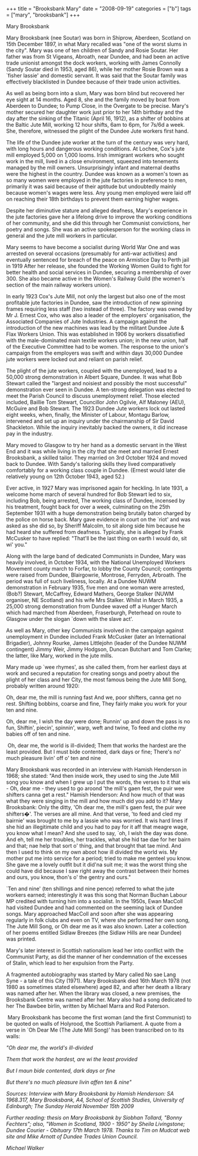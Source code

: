 +++
title = "Brooksbank Mary"
date = "2008-09-19"
categories = ["b"]
tags = ["mary", "brooksbank"]
+++

Mary Brooksbank

Mary Brooksbank (nee Soutar) was born in Shiprow, Aberdeen, Scotland on 15th December 1897, in what Mary recalled was "one of the worst slums in the city". Mary was one of ten children of Sandy and Rosie Soutar. Her father was from St Vigeans, Abroath, near Dundee, and had been an active trade unionist amongst the dock workers, working with James Connolly (Sandy Soutar died in 1953, aged 86), while her mother Rosie Brown was a \`fisher lassie' and domestic servant. It was said that the Soutar family was effectively blacklisted in Dundee because of their trade union activities.

As well as being born into a slum, Mary was born blind but recovered her eye sight at 14 months. Aged 8, she and the family moved by boat from Aberdeen to Dundee; to Pump Close, in the Overgate to be precise. Mary's mother secured her daughter work just prior to her 14th birthday and the day after the sinking of the Titanic (April 16, 1912), as a shifter of bobbins at the Baltic Jute Mill, working 12 hour shifts, 6am to 6pm, for 7s/6d a week. She, therefore, witnessed the plight of the Dundee Jute workers first hand.

The life of the Dundee jute worker at the turn of the century was very hard, with long hours and dangerous working conditions. At Lochee, Cox's jute mill employed 5,000 on 1,000 looms. Irish immigrant workers who sought work in the mill, lived in a close environment, squeezed into tenements managed by the mill owners. Unsurprisingly infant and maternal deaths were the highest in the country. Dundee was known as a women's town as so many women were employed in the jute factories in preference to men, primarily it was said because of their aptitude but undoubtedly mainly because women's wages were less. Any young men employed were laid off on reaching their 18th birthdays to prevent them earning higher wages.

Despite her diminutive stature and alleged deafness, Mary's experience in the jute factories gave her a lifelong drive to improve the working conditions of her community, and she did this through her Communist convictions, her poetry and songs. She was an active spokesperson for the working class in general and the jute mill workers in particular.

Mary seems to have become a socialist during World War One and was arrested on several occasions (presumably for anti-war activities) and eventually sentenced for breach of the peace on Armistice Day to Perth jail in 1919 After her release, she founded the Working Women Guild to fight for better health and social services in Dundee, securing a membership of over 300. She also became active in the Women's Railway Guild (the women's section of the main railway workers union).

In early 1923 Cox's Jute Mill, not only the largest but also one of the most profitable jute factories in Dundee, saw the introduction of new spinning frames requiring less staff (two instead of three). The factory was owned by Mr J. Ernest Cox, who was also a leader of the employers' organisation, the Associated Companies of Jute Industries. A campaign against the introduction of the new machines was lead by the militant Dundee Jute & Flax Workers Union. This was established in 1906 by workers dissatisfied with the male-dominated main textile workers union; in the new union, half of the Executive Committee had to be women. The response to the union's campaign from the employers was swift and within days 30,000 Dundee jute workers were locked out and reliant on parish relief.

The plight of the jute workers, coupled with the unemployed, lead to a 50,000 strong demonstration in Albert Square, Dundee. It was what Bob Stewart called the "largest and noisiest and possibly the most successful" demonstration ever seen in Dundee. A ten-strong delegation was elected to meet the Parish Council to discuss unemployment relief. Those elected included, Baillie Tom Stewart, Councillor John Ogilvie, Alf Maloney (AEU), McGuire and Bob Stewart. The 1923 Dundee Jute workers lock out lasted eight weeks, when, finally, the Minister of Labour, Montagu Barlow, intervened and set up an inquiry under the chairmanship of Sir David Shackleton. While the inquiry inevitably backed the owners, it did increase pay in the industry.

Mary moved to Glasgow to try her hand as a domestic servant in the West End and it was while living in the city that she meet and married Ernest Brooksbank, a skilled tailor. They married on 3rd October 1924 and moved back to Dundee. With Sandy's tailoring skills they lived comparatively comfortably for a working class couple in Dundee. (Ernest would later die relatively young on 12th October 1943, aged 52.)

Ever active, in 1927 Mary was imprisoned again for heckling. In late 1931, a welcome home march of several hundred for Bob Stewart led to six, including Bob, being arrested, The working class of Dundee, incensed by his treatment, fought back for over a week, culminating on the 25th September 1931 with a huge demonstration being brutally baton charged by the police on horse back. Mary gave evidence in court on the \`riot' and was asked as she did so, by Sheriff Malcolm, to sit along side him because he had heard she suffered from deafness. Typically, she is alleged by Frank McCusker to have replied: "That'll be the last thing on earth I would do, sit wi' you."

Along with the large band of dedicated Communists in Dundee, Mary was heavily involved, in October 1934, with the National Unemployed Workers Movement county march to Forfar, to lobby the County Council; contingents were raised from Dundee, Blairgowrie, Montrose, Ferryden, Arbroath. The period was full of such liveliness, locally. At a Dundee NUWM demonstration in February 1935, five men and one woman were arrested, (Bob?) Stewart, McCaffrey, Edward Mathers, George Stalker (NUWM organiser, NE Scotland) and his wife Mrs Stalker. Whilst in March 1935, a 25,000 strong demonstration from Dundee waved off a Hunger March which had marched from Aberdeen, Fraserburgh, Peterhead on route to Glasgow under the slogan \`down with the slave act'.

As well as Mary, other key Communists involved in the campaign against unemployment in Dundee included Frank McCusker (later an International Brigadier), Johnny Rourke, James Littlejohn (leader of the Dundee NUWM contingent) Jimmy Weir, Jimmy Hodgson, Duncan Butchart and Tom Clarke; the latter, like Mary, worked in the jute mills.

Mary made up \`wee rhymes', as she called them, from her earliest days at work and secured a reputation for creating songs and poetry about the plight of her class and her City, the most famous being the Jute Mill Song, probably written around 1920:

Oh, dear me, the mill is running fast And we, poor shifters, canna get no rest. Shifting bobbins, coarse and fine, They fairly make you work for your ten and nine.

Oh, dear me, I wish the day were done; Runnin' up and down the pass is no fun, Shiftin', piecin', spinnin', warp, weft and twine, To feed and clothe my babies off of ten and nine.

 Oh, dear me, the world is ill-divided; Them that works the hardest are the least provided. But I must bide contented, dark days or fine; There's no' much pleasure livin' off o' ten and nine

Mary Brooksbank was recorded in an interview with Hamish Henderson in 1968; she stated: "And then inside work, they used to sing the Jute Mill song you know and when I grew up I put the words, the verses to it that wis - Oh, dear me - they used to go aroond 'the mill's gaen fest, the puir wee shifters canna get a rest." Hamish Henderson: And how much of that was what they were singing in the mill and how much did you add to it? Mary Brooksbank: Only the ditty, 'Oh dear me, the mill's gaen fest, the puir wee shifters�'. The verses are all mine. And that verse, 'to feed and cled my bairnie' was brought to me by a lassie who was worried. It wis hard lines if she hid an illegitimate child and you had to pay for it aff that meagre wage, you know what I mean? And she used to say, \`oh, I wish the day was done. And eh, tell me her troubles, her trackles, what she hid tae dae for her bairn and that; nae help that sort o' thing, and that brought that tae mind. And then I used to think on my own aboot how ill divided the world wis. My mother put me into service for a period; tried to make me genteel you know. She gave me a lovely outfit but it did'na suit me; it was the worst thing she could have did because I saw right away the contrast between their homes and ours, you know, thon's o' the gentry and ours."

\`Ten and nine' (ten shillings and nine pence) referred to what the jute workers earned; interestingly it was this song that Norman Buchan Labour MP credited with turning him into a socialist. In the 1950s, Ewan MacColl had visited Dundee and had commented on the seeming lack of Dundee songs. Mary approached MacColl and soon after she was appearing regularly in folk clubs and even on TV, where she performed her own song, The Jute Mill Song, or Oh dear me as it was also known. Later a collection of her poems entitled Sidlaw Breezes (the Sidlaw Hills are near Dundee) was printed.

Mary's later interest in Scottish nationalism lead her into conflict with the Communist Party, as did the manner of her condemnation of the excesses of Stalin, which lead to her expulsion from the Party.

A fragmented autobiography was started by Mary called No sae Lang Syne - a tale of this City (1971). Mary Brooksbank died 16th March 1978 (not 1980 as sometimes stated elsewhere) aged 82, and after her death a library was named after her. When the library was closed, a new premises, the Brooksbank Centre was named after her. Mary also had a song dedicated to her The Bawbee birlin, written by Michael Marra and Rod Paterson.

 Mary Brooksbank has become the first woman (and the first Communist) to be quoted on walls of Holyrood, the Scottish Parliament. A quote from a verse in \`Oh Dear Me (The Jute Mill Song)’ has been transcribed on to its walls:

_"Oh dear me, the world's_ _ill-divided_

_Them_ _that work the hardest, are wi the least provided_

_But I maun bide contented, dark days or fine_

_But there's no much pleasure livin affen ten & nine"_

_Sources: Interview with Mary Brooksbank by Hamish Henderson: SA 1968.317, Mary Brooksbank, A4, School of Scottish Studies, University of Edinburgh; The Sunday Herald November 15th 2009_ 

_Further reading: thesis on Mary Brooksbank by Siobhan Tollard, "Bonny Fechters"; also, "Women in Scotland, 1900 - 1950" by Sheila Livingstone; Dundee Courier - Obituary 17th March 1978. Thanks to Tim on Mudcat web site and Mike Arnott of Dundee Trades Union Council._

_Michael Walker_
